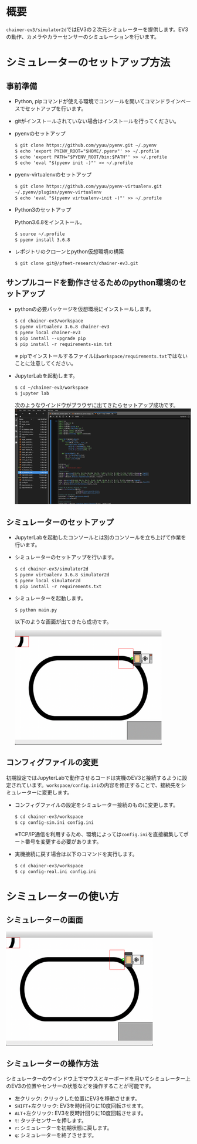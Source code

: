 # 概要
`chainer-ev3/simulator2d`ではEV3の２次元シミュレーターを提供します。EV3の動作、カメラやカラーセンサーのシミュレーションを行います。

# シミュレーターのセットアップ方法
## 事前準備
- Python, pipコマンドが使える環境でコンソールを開いてコマンドラインベースでセットアップを行います。
- gitがインストールされていない場合はインストールを行ってください。

- pyenvのセットアップ
  ```
  $ git clone https://github.com/yyuu/pyenv.git ~/.pyenv
  $ echo 'export PYENV_ROOT="$HOME/.pyenv"' >> ~/.profile
  $ echo 'export PATH="$PYENV_ROOT/bin:$PATH"' >> ~/.profile
  $ echo 'eval "$(pyenv init -)"' >> ~/.profile
  ```

- pyenv-virtualenvのセットアップ

  ```
  $ git clone https://github.com/yyuu/pyenv-virtualenv.git ~/.pyenv/plugins/pyenv-virtualenv
  $ echo 'eval "$(pyenv virtualenv-init -)"' >> ~/.profile
  ```

- Python3のセットアップ

  Python3.6.8をインストール。
  ```
  $ source ~/.profile
  $ pyenv install 3.6.8
  ```
  
- レポジトリのクローンとpython仮想環境の構築
  ```
  $ git clone git@/pfnet-research/chainer-ev3.git
  ```

## サンプルコードを動作させるためのpython環境のセットアップ
- pythonの必要パッケージを仮想環境にインストールします。
  ```
  $ cd chainer-ev3/workspace
  $ pyenv virtualenv 3.6.8 chainer-ev3
  $ pyenv local chainer-ev3
  $ pip install --upgrade pip
  $ pip install -r requirements-sim.txt
  ```
  ※ pipでインストールするファイルは`workspace/requirements.txt`ではないことに注意してください。

- JupyterLabを起動します。
  ```
  $ cd ~/chainer-ev3/workspace
  $ jupyter lab
  ```
  次のようなウインドウがブラウザに出てきたらセットアップ成功です。
  ![my image](jupyterlab.png)
  
## シミュレーターのセットアップ
- JupyterLabを起動したコンソールとは別のコンソールを立ち上げて作業を行います。
- シミュレーターのセットアップを行います。 
  ```
  $ cd chainer-ev3/simulator2d
  $ pyenv virtualenv 3.6.8 simulator2d
  $ pyenv local simulator2d
  $ pip install -r requirements.txt
  ```
  
- シミュレーターを起動します。
  ```
  $ python main.py
  ```
  以下のような画面が出てきたら成功です。
  
  <img src="simulator.png" width="400">
 
## コンフィグファイルの変更
初期設定ではJupyterLabで動作させるコードは実機のEV3と接続するように設定されています。`workspace/config.ini`の内容を修正することで、接続先をシミュレーターに変更します。
- コンフィグファイルの設定をシミュレーター接続のものに変更します。
  ```
  $ cd chainer-ev3/workspace
  $ cp config-sim.ini config.ini
  ```
  ※TCP/IP通信を利用するため、環境によっては`config.ini`を直接編集してポート番号を変更する必要があります。
  
- 実機接続に戻す場合は以下のコマンドを実行します。
  ```
  $ cd chainer-ev3/workspace
  $ cp config-real.ini config.ini
  ```

# シミュレーターの使い方
## シミュレーターの画面
  <img src="simulator.png" width="400">

## シミュレーターの操作方法
シミュレーターのウインドウ上でマウスとキーボードを用いてシミュレーター上のEV3の位置やセンサーの状態などを操作することが可能です。
- 左クリック: クリックした位置にEV3を移動させます。
- `SHIFT`+左クリック: EV3を時計回りに10度回転させます。
- `ALT`+左クリック: EV3を反時計回りに10度回転させます。
- `t`: タッチセンサーを押します。
- `r`: シミュレーターを初期状態に戻します。
- `q`: シミュレーターを終了させます。




